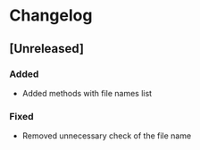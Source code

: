 # Changelog

## [Unreleased]

### Added

- Added methods with file names list

### Fixed

- Removed unnecessary check of the file name 

